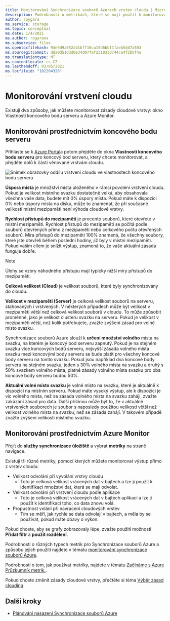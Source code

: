 ```yaml
---
title: Monitorování Synchronizace souborů Azurech vrstev cloudu | Microsoft Docs
description: Podrobnosti o metrikách, které se mají použít k monitorování zásad vaší vrstvy cloudu
author: roygara
ms.service: storage
ms.topic: conceptual
ms.date: 1/4/2021
ms.author: rogarana
ms.subservice: files
ms.openlocfilehash: 93e9d9a552ab1bff16ca15d6bb11faeb5d47a503
ms.sourcegitcommit: dda0d51d3d0e34d07faf231033d744ca4f2bbf4a
ms.translationtype: MT
ms.contentlocale: cs-CZ
ms.lasthandoff: 03/05/2021
ms.locfileid: "102204326"
---
```

# <a name="monitor-cloud-tiering"></a>Monitorování vrstvení cloudu
Existují dva způsoby, jak můžete monitorovat zásady cloudové vrstvy: okno Vlastnosti koncového bodu serveru a Azure Monitor.

## <a name="monitoring-via-server-endpoint"></a>Monitorování prostřednictvím koncového bodu serveru

Přihlaste se k [Azure Portal](https://portal.azure.com/)a potom přejděte do okna **Vlastnosti koncového bodu serveru** pro koncový bod serveru, který chcete monitorovat, a přejděte dolů k části věnované vrstvám cloudu. 

![Snímek obrazovky oddílu vrstvení cloudu ve vlastnostech koncového bodu serveru](media/storage-sync-monitoring-cloud-tiering/cloud-tiering-monitoring-5.png)

**Úspora místa** je množství místa uloženého v rámci povolení vrstvení cloudu. Pokud je velikost místního svazku dostatečně velká, aby obsahovala všechna vaše data, budete mít 0% úspory místa. Pokud máte k dispozici 0% nebo úspory místa na disku, může to znamenat, že při současné velikosti místní mezipaměti není výhoda cloudové vrstvy. 

**Rychlost přístupů do mezipaměti** je procento souborů, které otevřete v místní mezipaměti. Rychlost přístupů do mezipaměti se počítá podle souborů otevřených přímo z mezipaměti nebo celkového počtu otevřených souborů. Míra přístupů do mezipaměti 100% znamená, že všechny soubory, které jste otevřeli během poslední hodiny, již byly v místní mezipaměti. Pokud vaším cílem je snížit výstup, znamená to, že vaše aktuální zásada funguje dobře.

> [!NOTE]
> Úlohy se vzory náhodného přístupu mají typicky nižší míry přístupů do mezipaměti. 

**Celková velikost (Cloud)** je velikost souborů, které byly synchronizovány do cloudu. 

**Velikost v mezipaměti (Server)** je celková velikost souborů na serveru, stahovaných i vrstvených. V některých případech může být velikost v mezipaměti větší než celková velikost souborů v cloudu. To může způsobit proměnné, jako je velikost clusteru svazku na serveru. Pokud je velikost v mezipaměti větší, než kolik potřebujete, zvažte zvýšení zásad pro volné místo svazku. 

Synchronizace souborů Azure slouží k **určení množství volného** místa na svazku, na kterém je koncový bod serveru zapnutý. Pokud je na stejném svazku více koncových bodů serveru, nejvyšší zásada volného místa svazku mezi koncovými body serveru se bude platit pro všechny koncové body serveru na tomto svazku. Pokud jsou například dva koncové body serveru na stejném svazku, jeden s 30% volného místa na svazku a druhý s 50% svazkem volného místa, platné zásady volného místa svazku pro oba koncové body serveru budou 50%.

**Aktuální volné místo svazku** je volné místo na svazku, které je aktuálně k dispozici na místním serveru. Pokud máte vysoký výstup, ale k dispozici je víc volného místa, než se zásada volného místa na svazku zahájí, zvažte zakázání zásad pro data. Další příčinou může být to, že v aktuálně vrstvených souborech je soubor s naposledy použitou velikostí větší než velikost volného místa na svazku, než se zásada zahájí. V takovém případě zvažte zvýšení velikosti místního svazku. 

## <a name="monitoring-via-azure-monitor"></a>Monitorování prostřednictvím Azure Monitor

Přejít do **služby synchronizace úložiště** a vybrat **metriky** na straně navigace. 

Existují tři různé metriky, pomocí kterých můžete monitorovat výstup přímo z vrstev cloudu:

- Velikost odvolání při vyvolání vrstvy cloudu
    - Toto je celková velikost vrácených dat v bajtech a lze ji použít k identifikaci množství dat, která se mají odvolat.
- Velikost odvolání při vrstvení cloudu podle aplikace
    - Toto je celková velikost vrácených dat v bajtech aplikací a lze ji použít k identifikaci toho, co data znovu volá.
- Propustnost volání při navracení cloudových vrstev
    - Tím se měří, jak rychle se data odvolají v bajtech, a měla by se používat, pokud máte obavy o výkon. 

Pokud chcete, aby se grafy zobrazovaly lépe, zvažte použití možnosti **Přidat filtr** a **použít rozdělení**.
 
Podrobnosti o různých typech metrik pro Synchronizace souborů Azure a způsobu jejich použití najdete v tématu [monitorování synchronizace souborů Azure](storage-sync-files-monitoring.md).

Podrobnosti o tom, jak používat metriky, najdete v tématu [Začínáme s Azure Průzkumník metrik.](https://docs.microsoft.com/azure/azure-monitor/platform/metrics-getting-started).

Pokud chcete změnit zásady cloudové vrstvy, přečtěte si téma [Výběr zásad clouding](storage-sync-choose-cloud-tiering-policies.md).

## <a name="next-steps"></a>Další kroky
* [Plánování nasazení Synchronizace souborů Azure](storage-sync-files-planning.md)